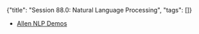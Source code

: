 {"title": "Session 88.0: Natural Language Processing", "tags": []}

* [Allen NLP Demos](http://demo.allennlp.org/)

